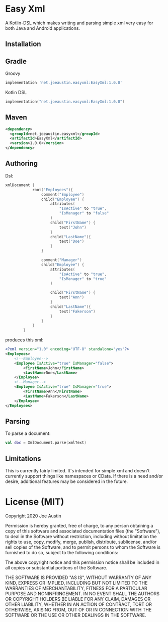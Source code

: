 # Easy Xml
A Kotlin-DSL which makes writing and parsing simple xml very easy for both Java and Android applications.

## Installation

## Gradle
Groovy
```groovy
implementation 'net.joeaustin.easyxml:EasyXml:1.0.0'
```

Kotlin DSL
```kotlin
implementation("net.joeaustin.easyxml:EasyXml:1.0.0")
```

## Maven
```xml
<dependency>
  <groupId>net.joeaustin.easyxml</groupId>
  <artifactId>EasyXml</artifactId>
  <version>1.0.0</version>
</dependency>
```

## Authoring

Dsl:
```kotlin
xmlDocument {
            root("Employees"){
                comment("Employee")
                child("Employee") {
                    attributes(
                        "IsActive" to "true",
                        "IsManager" to "false"
                    )
                    child("FirstName") {
                        text("John")
                    }
                    child("LastName"){
                        text("Doe")
                    }
                }

                comment("Manager")
                child("Employee") {
                    attributes(
                        "IsActive" to "true",
                        "IsManager" to "true"
                    )

                    child("FirstName") {
                        text("Ann")
                    }
                    child("LastName"){
                        text("Fakerson")
                    }
                }
            }
        }
```

produces this xml:
```xml
<?xml version="1.0" encoding="UTF-8" standalone="yes"?>
<Employees>
    <!--Employee-->
    <Employee IsActive="true" IsManager="false">
        <FirstName>John</FirstName>
        <LastName>Doe</LastName>
    </Employee>
    <!--Manager-->
    <Employee IsActive="true" IsManager="true">
        <FirstName>Ann</FirstName>
        <LastName>Fakerson</LastName>
    </Employee>
</Employees>
```

## Parsing

To parse a document:
```kotlin
val doc = XmlDocument.parse(xmlText)
```

## Limitations
This is currently fairly limited. It's intended for simple xml and doesn't currently support things like namespaces or CData. If there is a need and/or desire, additional features may be considered in the future.

License (MIT)
=======
Copyright 2020 Joe Austin

Permission is hereby granted, free of charge, to any person obtaining a copy of this software and associated documentation files (the "Software"), to deal in the Software without restriction, including without limitation the rights to use, copy, modify, merge, publish, distribute, sublicense, and/or sell copies of the Software, and to permit persons to whom the Software is furnished to do so, subject to the following conditions:

The above copyright notice and this permission notice shall be included in all copies or substantial portions of the Software.

THE SOFTWARE IS PROVIDED "AS IS", WITHOUT WARRANTY OF ANY KIND, EXPRESS OR IMPLIED, INCLUDING BUT NOT LIMITED TO THE WARRANTIES OF MERCHANTABILITY, FITNESS FOR A PARTICULAR PURPOSE AND NONINFRINGEMENT. IN NO EVENT SHALL THE AUTHORS OR COPYRIGHT HOLDERS BE LIABLE FOR ANY CLAIM, DAMAGES OR OTHER LIABILITY, WHETHER IN AN ACTION OF CONTRACT, TORT OR OTHERWISE, ARISING FROM, OUT OF OR IN CONNECTION WITH THE SOFTWARE OR THE USE OR OTHER DEALINGS IN THE SOFTWARE.
